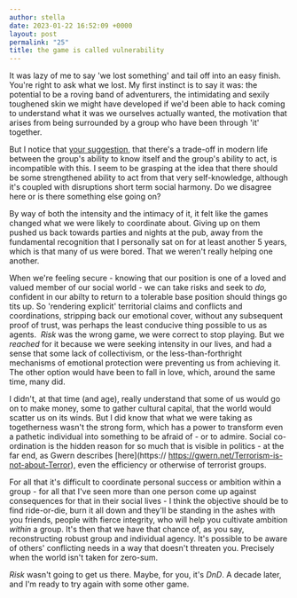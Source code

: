 ```yaml
---
author: stella
date: 2023-01-22 16:52:09 +0000
layout: post
permalink: "25"
title: the game is called vulnerability
---
```



It was lazy of me to say 'we lost something' and tail off into an easy finish. You're right to ask what we lost. My first instinct is to say it was: the potential to be a roving band of adventurers, the intimidating and sexily toughened skin we might have developed if we'd been able to hack coming to understand what it was we ourselves actually wanted, the motivation that arises from being surrounded by a group who have been through 'it' together.  

But I notice that [your suggestion](https://angst.blog/24), that there's a trade-off in modern life between the group's ability to know itself and the group's ability to act, is incompatible with this. I seem to be grasping at the idea that there should be some strengthened ability to act from that very self-knowledge, although it's coupled with disruptions short term social harmony. Do we disagree here or is there something else going on?  

By way of both the intensity and the intimacy of it, it felt like the games changed what we were likely to coordinate about. Giving up on them pushed us bac​k towards parties and nights at the pub, away from the fundamental recognition that I personally sat on for at least another 5 years, which is that many of us were bored. That we weren't really helping one another.  

When we're feeling secure - knowing that our position is one of a loved and valued member of our social world - we can take risks and seek to _do,_ confident in our ​abilty to return to a tolerable base position should things go tits up. So 'rendering explicit' territorial claims and conflicts and coordinations, stripping back our emotional cover, without any subsequent proof of trust, was perhaps the least conducive thing possible to us as agents. ​ _Risk_ was the wrong game, we were correct to stop playing. But we _reached_ for it because we were seeking intensity in our lives, and had a sense that some lack of collectivism, or the less-than-forthright mechanisms of emotional protection were preventing us from achieving it. The other option would have been to fall in love, which, around the same time, many did.  

I didn't, at that time (and age), really understand that some of us would go on to make money, some to gather cultural capital, that the world would scatter us on its winds. But I did know that what we were taking as togetherness wasn't the strong form, which has a power to transform even a pathetic individual into something to be afraid of - or to admire. Social co- ordination is the hidden reason for so much that is visible in politics - at the far end, as Gwern describes [here](https:// https://gwern.net/Terrorism-is-not-about-Terror), even the efficiency or otherwise of terrorist groups.  

For all that it's difficult to coordinate personal success or ambition within a group - for all that I've seen more than one person come up against consequences for that in their social lives - I think the objective should be to find ride-or-die, burn it all down and they'll be standing in the ashes with you friends, people with fierce integrity, who will help you cultivate ambition _within_ a group. It's then that we have that chance of, as y​ou say, reconstructing robust group and individual agency. It​'s possible to be aware of others' conflicting needs in a way that doesn't threaten you. Precisely when the world isn't taken for zero-sum.  

_Risk_ wasn't going to get us there. Maybe, for you, it's _DnD_. A decade later, and I'm ready to try again with some other game.  
  